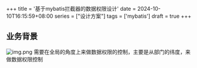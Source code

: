 +++
title = '基于mybatis拦截器的数据权限设计'
date = 2024-10-10T16:15:59+08:00
series = ["设计方案"]
tags = ['mybatis']
draft = true
+++
## 业务背景
![img.png](design/dataScopeConf.png)
需要在全局的角度上来做数据权限的控制，主要是从部门的纬度，来做数据权限控制